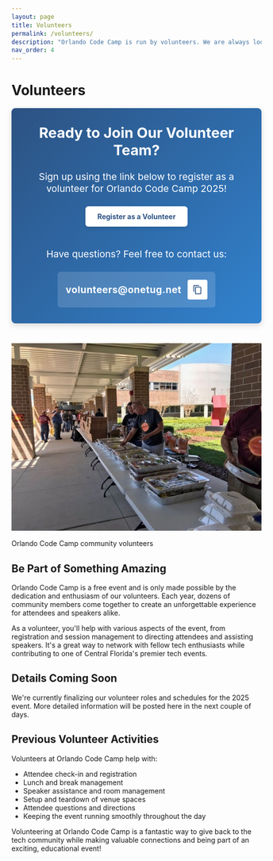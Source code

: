 ```yaml
---
layout: page
title: Volunteers
permalink: /volunteers/
description: "Orlando Code Camp is run by volunteers. We are always looking for more help! If you would like to volunteer, please let us know."
nav_order: 4
---
```


<style>
  .volunteer-contact {
    background-color: #f7fafc;
    border-radius: 8px;
    padding: 1.5rem;
    margin: 2rem 0;
    box-shadow: 0 2px 5px rgba(0, 0, 0, 0.05);
  }
  
  .contact-info {
    display: flex;
    align-items: center;
    justify-content: flex-start;
    flex-wrap: wrap;
    gap: 1rem;
    margin-bottom: 0.5rem;
  }
  
  .copy-btn {
    display: inline-flex;
    align-items: center;
    justify-content: center;
    padding: 0.5rem;
    width: 36px;
    height: 36px;
    background-color: #2c5282;
    color: white;
    border: none;
    border-radius: 4px;
    cursor: pointer;
    transition: all 0.2s ease;
  }
  
  .copy-btn:hover {
    background-color: #1a365d;
    transform: translateY(-2px);
  }
  
  /* Toast notification */
  .toast {
    position: fixed;
    bottom: 20px;
    left: 50%;
    transform: translateX(-50%) translateY(100px);
    background-color: #38a169;
    color: white;
    padding: 12px 24px;
    border-radius: 4px;
    box-shadow: 0 4px 8px rgba(0, 0, 0, 0.2);
    z-index: 1000;
    opacity: 0;
    transition: transform 0.3s ease-out, opacity 0.3s ease-out;
    pointer-events: none;
    display: flex;
    align-items: center;
    gap: 8px;
  }
  
  .toast.show {
    transform: translateX(-50%) translateY(0);
    opacity: 1;
  }
  
  /* New hero CTA styles */
  .hero-cta {
    background: linear-gradient(135deg, #2c5282, #3182ce);
    color: white;
    padding: 2rem;
    border-radius: 8px;
    margin: 1rem 0 2.5rem 0;
    text-align: center;
    box-shadow: 0 4px 12px rgba(0, 0, 0, 0.15);
  }
  
  .hero-cta h2 {
    margin-top: 0;
    font-size: 1.8rem;
    color: white;
  }
  
  .hero-cta p {
    font-size: 1.2rem;
    margin-bottom: 1.5rem;
  }
  
  .cta-email {
    background-color: rgba(255, 255, 255, 0.15);
    padding: 1rem;
    border-radius: 6px;
    display: inline-flex;
    align-items: center;
    margin: 0 auto;
    gap: 0.75rem;
  }
  
  .cta-email-text {
    font-weight: bold;
    font-size: 1.2rem;
    letter-spacing: 0.5px;
  }
  
  .cta-copy-btn {
    background-color: white;
    color: #2c5282;
    width: 40px;
    height: 40px;
    border-radius: 4px;
    display: inline-flex;
    align-items: center;
    justify-content: center;
    cursor: pointer;
    transition: all 0.2s ease;
    border: none;
  }
  
  .cta-copy-btn:hover {
    transform: translateY(-2px);
    box-shadow: 0 4px 8px rgba(0, 0, 0, 0.2);
  }
  
  .cta-copy-btn svg {
    width: 20px;
    height: 20px;
    fill: currentColor;
  }
  
  /* Sign-up button styles */
  .signup-btn {
    display: inline-block;
    background-color: #ffffff;
    color: #2c5282;
    font-weight: bold;
    padding: 0.75rem 1.5rem;
    border-radius: 6px;
    text-decoration: none;
    margin-bottom: 1.5rem;
    transition: all 0.2s ease;
    box-shadow: 0 4px 6px rgba(0, 0, 0, 0.1);
  }
  
  .signup-btn:hover {
    transform: translateY(-2px);
    box-shadow: 0 6px 10px rgba(0, 0, 0, 0.15);
  }
</style>

# Volunteers

<!-- Hero CTA Section -->
<div class="hero-cta">
  <h2>Ready to Join Our Volunteer Team?</h2>
  <p>Sign up using the link below to register as a volunteer for Orlando Code Camp 2025!</p>
  <a href="https://schedule.planhero.com/events/472d672d9/orlando-code-camp" class="signup-btn" target="_blank" rel="noopener">
    Register as a Volunteer
  </a>
  <p>Have questions? Feel free to contact us:</p>
  <div class="cta-email">
    <span class="cta-email-text">volunteers@onetug.net</span>
    <button id="copyEmailBtn" class="cta-copy-btn" aria-label="Copy email address to clipboard" title="Copy email address">
      <svg xmlns="http://www.w3.org/2000/svg" viewBox="0 0 24 24">
        <path d="M16 1H4c-1.1 0-2 .9-2 2v14h2V3h12V1zm3 4H8c-1.1 0-2 .9-2 2v14c0 1.1.9 2 2 2h11c1.1 0 2-.9 2-2V7c0-1.1-.9-2-2-2zm0 16H8V7h11v14z"/>
      </svg>
    </button>
  </div>
</div>

<div class="event-photo">
  <img src="/assets/img/photos/occ-lunch.jpg" alt="Orlando Code Camp Volunteers">
  <p class="photo-credit">Orlando Code Camp community volunteers</p>
</div>

## Be Part of Something Amazing

Orlando Code Camp is a free event and is only made possible by the dedication and enthusiasm of our volunteers. Each year, dozens of community members come together to create an unforgettable experience for attendees and speakers alike.

As a volunteer, you'll help with various aspects of the event, from registration and session management to directing attendees and assisting speakers. It's a great way to network with fellow tech enthusiasts while contributing to one of Central Florida's premier tech events.

## Details Coming Soon

We're currently finalizing our volunteer roles and schedules for the 2025 event. More detailed information will be posted here in the next couple of days.

## Previous Volunteer Activities

Volunteers at Orlando Code Camp help with:

- Attendee check-in and registration
- Lunch and break management
- Speaker assistance and room management
- Setup and teardown of venue spaces
- Attendee questions and directions
- Keeping the event running smoothly throughout the day

Volunteering at Orlando Code Camp is a fantastic way to give back to the tech community while making valuable connections and being part of an exciting, educational event!

<!-- Toast notification -->
<div id="toast" class="toast" role="alert" aria-live="polite">
  <span>Email copied to clipboard!</span>
</div>

<script src="{{ '/assets/js/volunteers.js' | relative_url }}?v={{ site.time | date: '%s' }}"></script>
